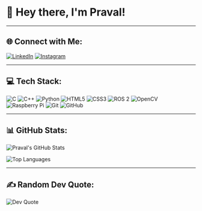 # 👋 Hey there, I'm Praval!

---

## 🌐 Connect with Me:
[![LinkedIn](https://img.shields.io/badge/LinkedIn-%230077B5.svg?logo=linkedin&logoColor=white)](www.linkedin.com/in/praval-gupta-264347318)
[![Instagram](https://img.shields.io/badge/Instagram-E4405F?logo=instagram&logoColor=white)](https://www.instagram.com/praval7_champ_22/?hl=en)

---

## 💻 Tech Stack:
![C](https://img.shields.io/badge/C-00599C?style=flat&logo=c&logoColor=white)
![C++](https://img.shields.io/badge/C++-00599C?style=flat&logo=c%2B%2B&logoColor=white)
![Python](https://img.shields.io/badge/Python-3670A0?style=flat&logo=python&logoColor=ffdd54)
![HTML5](https://img.shields.io/badge/HTML5-E34F26?style=flat&logo=html5&logoColor=white)
![CSS3](https://img.shields.io/badge/CSS3-1572B6?style=flat&logo=css3&logoColor=white)
![ROS 2](https://img.shields.io/badge/ROS2-Humble-blue)
![OpenCV](https://img.shields.io/badge/OpenCV-5C3EE8?style=flat&logo=opencv&logoColor=white)
![Raspberry Pi](https://img.shields.io/badge/Raspberry%20Pi-C51A4A?style=flat&logo=raspberry%20pi&logoColor=white)
![Git](https://img.shields.io/badge/Git-F05032?style=flat&logo=git&logoColor=white)
![GitHub](https://img.shields.io/badge/GitHub-181717?style=flat&logo=github&logoColor=white)


---

## 📊 GitHub Stats:
![Praval's GitHub Stats](https://github-readme-stats.vercel.app/api?username=PravalX&show_icons=true&theme=radical)  

![Top Languages](https://github-readme-stats.vercel.app/api/top-langs/?username=PravalX&layout=compact&theme=radical)

---


## ✍️ Random Dev Quote:
![Dev Quote](https://quotes-github-readme.vercel.app/api?type=horizontal&theme=tokyonight)

